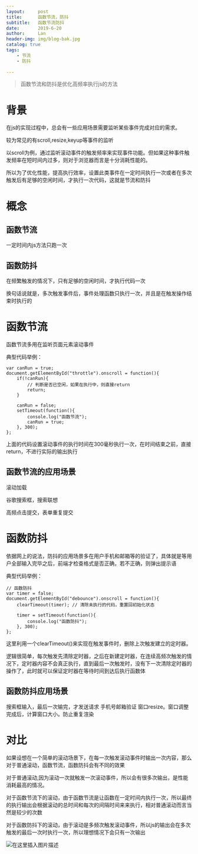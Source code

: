 ```yaml
---
layout:     post
title:      函数节流，防抖
subtitle:   函数节流防抖
date:       2019-6-20
author:     Lan
header-img: img/blog-bak.jpg
catalog: true
tags:
    - 节流
    - 防抖
    
---
```

>函数节流和防抖是优化高频率执行js的方法



# 背景
在js的实现过程中，总会有一些应用场景需要监听某些事件完成对应的需求。

较为常见的有scroll,resize,keyup等事件的监听

以scroll为例，通过监听滚动事件的触发频率来实现事件功能。但如果这种事件触发频率在短时间内过多，则对于浏览器而言是十分消耗性能的。

所以为了优化性能，提高执行效率，设置此类事件在一定时间执行一次或者在多次触发后有足够的空闲时间，才执行一次代码，这就是节流和防抖
# 概念

## 函数节流
一定时间内js方法只跑一次

## 函数防抖
在频繁触发的情况下，只有足够的空闲时间，才执行代码一次

换句话说就是，多次触发事件后，事件处理函数只执行一次，并且是在触发操作结束时执行的 

# 函数节流

函数节流多用在监听页面元素滚动事件

典型代码举例：

```
var canRun = true;
document.getElementById("throttle").onscroll = function(){
    if(!canRun){
        // 判断是否已空闲，如果在执行中，则直接return
        return;
    }

    canRun = false;
    setTimeout(function(){
        console.log("函数节流");
        canRun = true;
    }, 300);
};
```
上面的代码设置滚动事件的执行时间在300毫秒执行一次，在时间结束之前，直接return，不进行实际的输出执行

## 函数节流的应用场景

滚动加载

谷歌搜索框，搜索联想 

高频点击提交，表单重复提交

# 函数防抖

依据网上的说法，防抖的应用场景多在用户手机和邮箱等的验证了，具体就是等用户全部输入完毕之后，前端才检查格式是否正确，若不正确，则弹出提示语


典型代码举例：
```
// 函数防抖
var timer = false;
document.getElementById("debounce").onscroll = function(){
    clearTimeout(timer); // 清除未执行的代码，重置回初始化状态

    timer = setTimeout(function(){
        console.log("函数防抖");
    }, 300);
};  
```

这里利用一个clearTimeout()来实现在触发事件时，删除上次触发建立的定时器。

逻辑很简单，每次触发先清除定时器，之后在新建定时器，在连续高频次触发的情况下，定时器内容不会真正执行，直到最后一次触发时，没有下一次清除定时器的操作了，此时就可以保证定时器在等待时间到达后执行函数体

## 函数防抖应用场景

搜索框输入，最后一次输完，才发送请求
手机号邮箱验证
窗口resize。窗口调整完成后，计算窗口大小。防止重复渲染
# 对比

如果设想在一个简单的滚动场景下，在每一次触发滚动事件时输出一次内容，那么对于普通滚动，函数节流，函数防抖会有不同的效果

对于普通滚动,因为滚动一次就触发一次滚动事件，所以会有很多次输出，是性能消耗最高的情况。


对于函数节流下的滚动，由于函数节流是让函数在一定时间内执行一次，所以最终的执行输出会根据滚动的总时间和每次的间隔时间来来执行，相对普通滚动而言当然是较少的次数


对于函数防抖下的滚动，由于滚动是多频次触发滚动事件，所以js的输出会在多次触发的最后一次时执行一次，所以理想情况下会只有一次输出


![在这里插入图片描述](https://img-blog.csdnimg.cn/20190620105854670.png?x-oss-process=image/watermark,type_ZmFuZ3poZW5naGVpdGk,shadow_10,text_aHR0cHM6Ly9ibG9nLmNzZG4ubmV0L0NoZW5Ydll1YW5fMDAx,size_16,color_FFFFFF,t_70)
